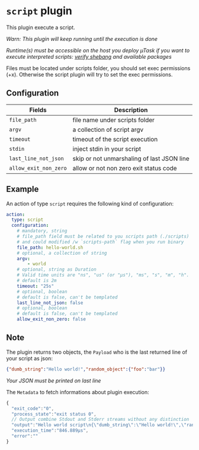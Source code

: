 # `script` plugin

This plugin execute a script.

*Warn: This plugin will keep running until the execution is done*

*Runtime(s) must be accessible on the host you deploy µTask if you want to execute interpreted scripts: [verify shebang](https://en.wikipedia.org/wiki/Shebang_(Unix)) and available packages*

Files must be located under scripts folder, you should set exec permissions (+x). Otherwise the script plugin will try to set the exec permissions.

## Configuration

|Fields|Description
|---|---
| `file_path` | file name under scripts folder
| `argv` | a collection of script argv
| `timeout` | timeout of the script execution
| `stdin` | inject stdin in your script
| `last_line_not_json` | skip or not unmarshaling of last JSON line
| `allow_exit_non_zero` | allow or not non zero exit status code

## Example

An action of type `script` requires the following kind of configuration:

```yaml
action:
  type: script
  configuration:
    # mandatory, string
    # file_path field must be related to you scripts path (./scripts)
    # and could modified /w `scripts-path` flag when you run binary
    file_path: hello-world.sh
    # optional, a collection of string
    argv:
        - world
    # optional, string as Duration
    # Valid time units are "ns", "us" (or "µs"), "ms", "s", "m", "h".
    # default is 2m
    timeout: "25s"
    # optional, boolean
    # default is false, can't be templated
    last_line_not_json: false
    # optional, boolean
    # default is false, can't be templated
    allow_exit_non_zero: false
```

## Note

The plugin returns two objects, the `Payload` who is the last returned line of your script as json:

```json
{"dumb_string":"Hello world!","random_object":{"foo":"bar"}}
```

*Your JSON must be printed on last line*

The `Metadata` to fetch informations about plugin execution:

```js
{
  "exit_code":"0",
  "process_state":"exit status 0",
  // Output combine Stdout and Stderr streams without any distinction
  "output":"Hello world script\n{\"dumb_string\":\"Hello world!\",\"random_object\":{\"foo\":\"bar\"}}\n",
  "execution_time":"846.889µs",
  "error":""
}
```
